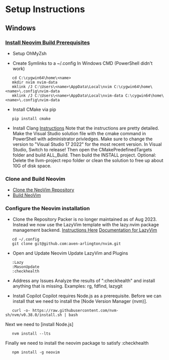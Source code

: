 # Setup Instructions

## Windows
### [Install Neovim Build Prerequisites](https://github.com/neovim/neovim/wiki/Building-Neovim#build-prerequisites)
- Setup OhMyZsh

- Create Symlinks to a ~/.config
In Windows CMD (PowerShell didn't work)
```
   cd C:\cygwin64\home\<name>
   mkdir nvim nvim-data
   mklink /J C:\Users\<name>\AppData\Local\nvim C:\cygwin64\home\<name>\.config\nvim-data
   mklink /J C:\Users\<name>\AppData\Local\nvim-data C:\cygwin64\home\<name>\.config\nvim-data 
```

- Install CMake via pip
```
   pip install cmake
```

- Install Clang
[Instructions](https://clang.llvm.org/get_started.html)
Note that the instructions are pretty detailed.
Make the Visual Studio solution file with the cmake command in PowerShell with administrator privledges. Make sure to change the version to "Visual Studio 17 2022" for the most recent version.
In Visual Studio, Switch to release!
Then open the CMakePredefinedTargets folder and build ALL_Build.
Then build the INSTALL project.
Optional: Delete the llvm-project repo folder or clean the solution to free up about 10G of disk space.

### Clone and Build Neovim
- [Clone the NeoVim Repository](https://github.com/neovim/neovim)
- [Build NeoVim](https://github.com/neovim/neovim/wiki/Building-Neovim#building-on-windows)
### Configure the Neovim installation
- Clone the Repository
Packer is no longer maintained as of Aug 2023.
Instead we now use the LazyVim template with the lazy.nvim package management backend.
[Instructions Here](https://github.com/folke/lazy.nvim)
[Documentation for LazyVim](https://www.lazyvim.org/)
```
   cd ~/.config
   git clone git@github.com:aven-arlington/nvim.git 
```

- Open and Update Neovim
Update LazyVim and Plugins
```
   :Lazy
   :MasonUpdate
   :checkhealth
```
- Address any Issues
Analyze the results of ":checkhealth" and install anything that is missing.
Examples: rg, fdfind, lazygit

- Install Copilot
Copilot requires Node.js as a prerequisite. Before we can install that we need to install the [Node Version Manager (nvm)]. 

```
   curl -o- https://raw.githubusercontent.com/nvm-sh/nvm/v0.38.0/install.sh | bash
```

Next we need to [install Node.js]
```
   nvm install --lts
```

Finally we need to install the neovim package to satisfy :checkhealth
```
   npm install -g neovim
```

